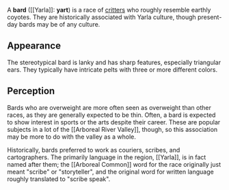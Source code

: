 A **bard** ([[Yarla]]: **yart**) is a race of [critters](Critters.md) who roughly resemble earthly coyotes. They are historically associated with Yarla culture, though present-day bards may be of any culture.
## Appearance
The stereotypical bard is lanky and has sharp features, especially triangular ears. They typically have intricate pelts with three or more different colors.
## Perception
Bards who are overweight are more often seen as overweight than other races, as they are generally expected to be thin. Often, a bard is expected to show interest in sports or the arts despite their career. These are popular subjects in a lot of the [[Arboreal River Valley]], though, so this association may be more to do with the valley as a whole.

Historically, bards preferred to work as couriers, scribes, and cartographers. The primarily language in the region, [[Yarla]], is in fact named after them; the [[Arboreal Common]] word for the race originally just meant "scribe" or "storyteller", and the original word for written language roughly translated to "scribe speak".